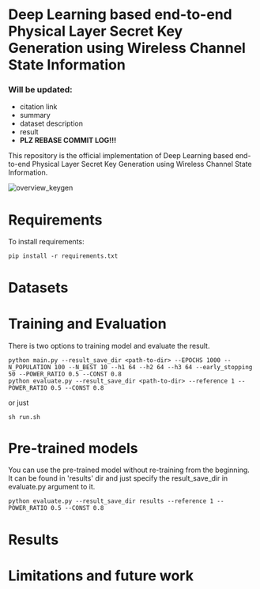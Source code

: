 Deep Learning based end-to-end Physical Layer Secret Key Generation using Wireless Channel State Information
=======================================
### Will be updated:
* citation link
* summary
* dataset description
* result  
* __PLZ REBASE COMMIT LOG!!!__

This repository is the official implementation of Deep Learning based end-to-end Physical Layer Secret Key Generation using Wireless Channel State Information.  

![overview_keygen](https://user-images.githubusercontent.com/48520885/101493782-d920e500-39a9-11eb-8d62-2330d9dbbf87.png)

Requirements
=======================================
To install requirements:
```setup
pip install -r requirements.txt
```

Datasets
==================

Training and Evaluation
==================
There is two options to training model and evaluate the result.
```train and eval
python main.py --result_save_dir <path-to-dir> --EPOCHS 1000 --N_POPULATION 100 --N_BEST 10 --h1 64 --h2 64 --h3 64 --early_stopping 50 --POWER_RATIO 0.5 --CONST 0.8
python evaluate.py --result_save_dir <path-to-dir> --reference 1 --POWER_RATIO 0.5 --CONST 0.8
```

or just
```train
sh run.sh
```
Pre-trained models
==================
You can use the pre-trained model without re-training from the beginning.  
It can be found in 'results' dir and just specify the result_save_dir in evaluate.py argument to it.
```eval with pre-trained model
python evaluate.py --result_save_dir results --reference 1 --POWER_RATIO 0.5 --CONST 0.8
```

Results
==================

Limitations and future work
==================
